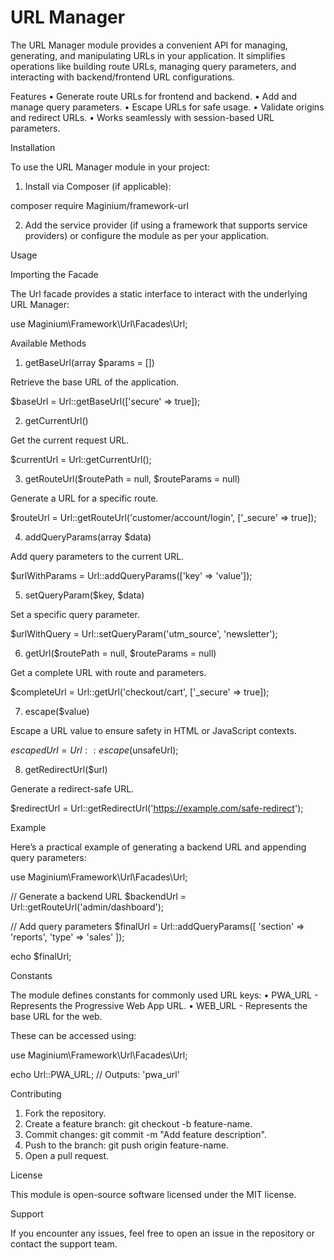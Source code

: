 # URL Manager

The URL Manager module provides a convenient API for managing, generating, and manipulating URLs in your application. It simplifies operations like
building route URLs, managing query parameters, and interacting with backend/frontend URL configurations.

Features • Generate route URLs for frontend and backend. • Add and manage query parameters. • Escape URLs for safe usage. • Validate origins and
redirect URLs. • Works seamlessly with session-based URL parameters.

Installation

To use the URL Manager module in your project:

1.  Install via Composer (if applicable):

composer require Maginium/framework-url

2.  Add the service provider (if using a framework that supports service providers) or configure the module as per your application.

Usage

Importing the Facade

The Url facade provides a static interface to interact with the underlying URL Manager:

use Maginium\Framework\Url\Facades\Url;

Available Methods

1. getBaseUrl(array $params = [])

Retrieve the base URL of the application.

$baseUrl = Url::getBaseUrl(['secure' => true]);

2. getCurrentUrl()

Get the current request URL.

$currentUrl = Url::getCurrentUrl();

3. getRouteUrl($routePath = null, $routeParams = null)

Generate a URL for a specific route.

$routeUrl = Url::getRouteUrl('customer/account/login', ['_secure' => true]);

4. addQueryParams(array $data)

Add query parameters to the current URL.

$urlWithParams = Url::addQueryParams(['key' => 'value']);

5. setQueryParam($key, $data)

Set a specific query parameter.

$urlWithQuery = Url::setQueryParam('utm_source', 'newsletter');

6. getUrl($routePath = null, $routeParams = null)

Get a complete URL with route and parameters.

$completeUrl = Url::getUrl('checkout/cart', ['_secure' => true]);

7. escape($value)

Escape a URL value to ensure safety in HTML or JavaScript contexts.

$escapedUrl = Url::escape($unsafeUrl);

8. getRedirectUrl($url)

Generate a redirect-safe URL.

$redirectUrl = Url::getRedirectUrl('<https://example.com/safe-redirect>');

Example

Here’s a practical example of generating a backend URL and appending query parameters:

use Maginium\Framework\Url\Facades\Url;

// Generate a backend URL $backendUrl = Url::getRouteUrl('admin/dashboard');

// Add query parameters $finalUrl = Url::addQueryParams([ 'section' => 'reports', 'type' => 'sales' ]);

echo $finalUrl;

Constants

The module defines constants for commonly used URL keys: • PWA_URL - Represents the Progressive Web App URL. • WEB_URL - Represents the base URL for
the web.

These can be accessed using:

use Maginium\Framework\Url\Facades\Url;

echo Url::PWA_URL; // Outputs: 'pwa_url'

Contributing

1.  Fork the repository.
2.  Create a feature branch: git checkout -b feature-name.
3.  Commit changes: git commit -m "Add feature description".
4.  Push to the branch: git push origin feature-name.
5.  Open a pull request.

License

This module is open-source software licensed under the MIT license.

Support

If you encounter any issues, feel free to open an issue in the repository or contact the support team.
